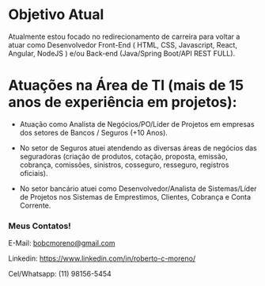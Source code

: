 # Objetivo Atual
Atualmente estou focado no redirecionamento de carreira para voltar a atuar como Desenvolvedor Front-End ( HTML, CSS, Javascript, React, Angular, NodeJS ) e/ou Back-end (Java/Spring Boot/API REST FULL).

# Atuações na Área de TI (mais de 15 anos de experiência em projetos):

- Atuação como Analista de Negócios/PO/Líder de Projetos em empresas dos setores de Bancos / Seguros (+10 Anos).

- No setor de Seguros atuei atendendo as diversas áreas de negócios das seguradoras (criação de produtos, cotação, proposta, emissão, cobrança, comissões, sinistros, cosseguro, resseguro, registros oficiais).

- No setor bancário atuei como Desenvolvedor/Analista de Sistemas/Líder de Projetos nos Sistemas de Emprestimos, Clientes, Cobrança e Conta Corrente.

### Meus Contatos!

E-Mail:         bobcmoreno@gmail.com

Linkedin:       https://www.linkedin.com/in/roberto-c-moreno/

Cel/Whatsapp:   (11) 98156-5454
